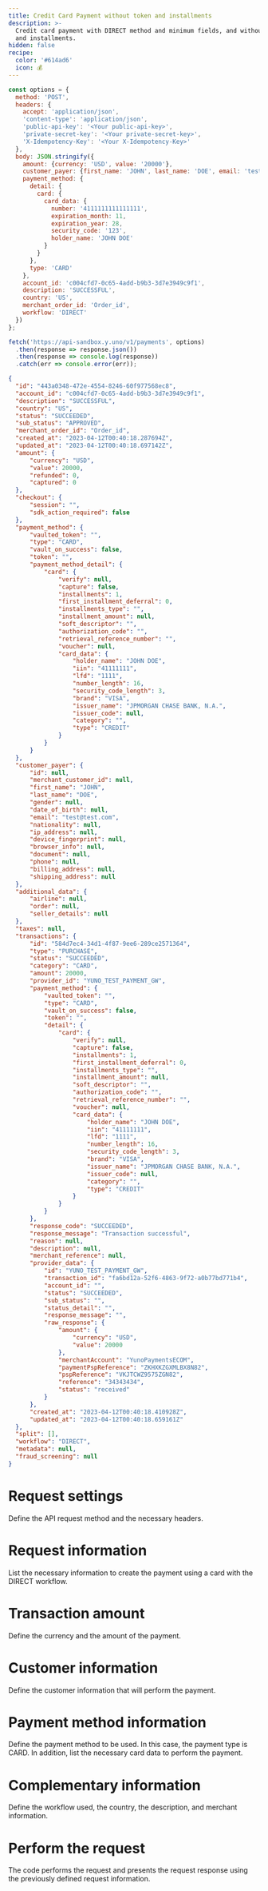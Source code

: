 ```yaml
---
title: Credit Card Payment without token and installments
description: >-
  Credit card payment with DIRECT method and minimum fields, and without token
  and installments.
hidden: false
recipe:
  color: '#614ad6'
  icon: 💰
---
```

```javascript JavaScript
const options = {
  method: 'POST',
  headers: {
    accept: 'application/json',
    'content-type': 'application/json',
    'public-api-key': '<Your public-api-key>',
    'private-secret-key': '<Your private-secret-key>',
    'X-Idempotency-Key': '<Your X-Idempotency-Key>'
  },
  body: JSON.stringify({
    amount: {currency: 'USD', value: '20000'},
    customer_payer: {first_name: 'JOHN', last_name: 'DOE', email: 'test@test.com'},
    payment_method: {
      detail: {
        card: {
          card_data: {
            number: '4111111111111111',
            expiration_month: 11,
            expiration_year: 28,
            security_code: '123',
            holder_name: 'JOHN DOE'
          }
        }
      },
      type: 'CARD'
    },
    account_id: 'c004cfd7-0c65-4add-b9b3-3d7e3949c9f1',
    description: 'SUCCESSFUL',
    country: 'US',
    merchant_order_id: 'Order_id',
    workflow: 'DIRECT'
  })
};

fetch('https://api-sandbox.y.uno/v1/payments', options)
  .then(response => response.json())
  .then(response => console.log(response))
  .catch(err => console.error(err));
```

```json Response Example
{
  "id": "443a0348-472e-4554-8246-60f977568ec8",
  "account_id": "c004cfd7-0c65-4add-b9b3-3d7e3949c9f1",
  "description": "SUCCESSFUL",
  "country": "US",
  "status": "SUCCEEDED",
  "sub_status": "APPROVED",
  "merchant_order_id": "Order_id",
  "created_at": "2023-04-12T00:40:18.287694Z",
  "updated_at": "2023-04-12T00:40:18.697142Z",
  "amount": {
      "currency": "USD",
      "value": 20000,
      "refunded": 0,
      "captured": 0
  },
  "checkout": {
      "session": "",
      "sdk_action_required": false
  },
  "payment_method": {
      "vaulted_token": "",
      "type": "CARD",
      "vault_on_success": false,
      "token": "",
      "payment_method_detail": {
          "card": {
              "verify": null,
              "capture": false,
              "installments": 1,
              "first_installment_deferral": 0,
              "installments_type": "",
              "installment_amount": null,
              "soft_descriptor": "",
              "authorization_code": "",
              "retrieval_reference_number": "",
              "voucher": null,
              "card_data": {
                  "holder_name": "JOHN DOE",
                  "iin": "41111111",
                  "lfd": "1111",
                  "number_length": 16,
                  "security_code_length": 3,
                  "brand": "VISA",
                  "issuer_name": "JPMORGAN CHASE BANK, N.A.",
                  "issuer_code": null,
                  "category": "",
                  "type": "CREDIT"
              }
          }
      }
  },
  "customer_payer": {
      "id": null,
      "merchant_customer_id": null,
      "first_name": "JOHN",
      "last_name": "DOE",
      "gender": null,
      "date_of_birth": null,
      "email": "test@test.com",
      "nationality": null,
      "ip_address": null,
      "device_fingerprint": null,
      "browser_info": null,
      "document": null,
      "phone": null,
      "billing_address": null,
      "shipping_address": null
  },
  "additional_data": {
      "airline": null,
      "order": null,
      "seller_details": null
  },
  "taxes": null,
  "transactions": {
      "id": "584d7ec4-34d1-4f87-9ee6-289ce2571364",
      "type": "PURCHASE",
      "status": "SUCCEEDED",
      "category": "CARD",
      "amount": 20000,
      "provider_id": "YUNO_TEST_PAYMENT_GW",
      "payment_method": {
          "vaulted_token": "",
          "type": "CARD",
          "vault_on_success": false,
          "token": "",
          "detail": {
              "card": {
                  "verify": null,
                  "capture": false,
                  "installments": 1,
                  "first_installment_deferral": 0,
                  "installments_type": "",
                  "installment_amount": null,
                  "soft_descriptor": "",
                  "authorization_code": "",
                  "retrieval_reference_number": "",
                  "voucher": null,
                  "card_data": {
                      "holder_name": "JOHN DOE",
                      "iin": "41111111",
                      "lfd": "1111",
                      "number_length": 16,
                      "security_code_length": 3,
                      "brand": "VISA",
                      "issuer_name": "JPMORGAN CHASE BANK, N.A.",
                      "issuer_code": null,
                      "category": "",
                      "type": "CREDIT"
                  }
              }
          }
      },
      "response_code": "SUCCEEDED",
      "response_message": "Transaction successful",
      "reason": null,
      "description": null,
      "merchant_reference": null,
      "provider_data": {
          "id": "YUNO_TEST_PAYMENT_GW",
          "transaction_id": "fa6bd12a-52f6-4863-9f72-a0b77bd771b4",
          "account_id": "",
          "status": "SUCCEEDED",
          "sub_status": "",
          "status_detail": "",
          "response_message": "",
          "raw_response": {
              "amount": {
                  "currency": "USD",
                  "value": 20000
              },
              "merchantAccount": "YunoPaymentsECOM",
              "paymentPspReference": "ZKHXKZGXMLBX8N82",
              "pspReference": "VKJTCWZ9575ZGN82",
              "reference": "34343434",
              "status": "received"
          }
      },
      "created_at": "2023-04-12T00:40:18.410928Z",
      "updated_at": "2023-04-12T00:40:18.659161Z"
  },
  "split": [],
  "workflow": "DIRECT",
  "metadata": null,
  "fraud_screening": null
}
```

# Request settings

<!-- javascript@2-9 -->

Define the API request method and the necessary headers.

# Request information

<!-- javascript@10-33 -->

List the necessary information to create the payment using a card with the DIRECT workflow.

# Transaction amount

<!-- javascript@11 -->

Define the currency and the amount of the payment.

# Customer information

<!-- javascript@12 -->

Define the customer information that will perform the payment.

# Payment method information

<!-- javascript@13-26 -->

Define the payment method to be used. In this case, the payment type is CARD. In addition, list the necessary card data to perform the payment.

# Complementary information

<!-- javascript@27-31 -->

Define the workflow used, the country, the description, and merchant information.

# Perform the request

<!-- javascript@35-38 -->

The code performs the request and presents the request response using the previously defined request information.